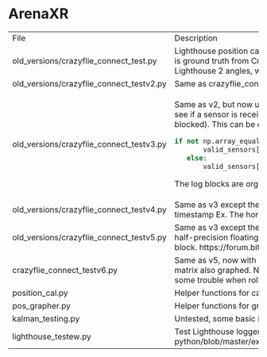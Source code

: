 # ArenaXR
<table>
<tr>
<td>  File    </td> <td> Description </td>
</tr>
<tr>
<td> old_versions/crazyflie_connect_test.py </td>
<td>
Lighthouse position calculations from raw angles compared to logged xyz calculated by Crazyflie firmware. The orange line is ground truth from Crazyflie firmware and the blue line is our line generated from our position calculation algorithm. Uses Lighthouse 2 angles, which is not correct. Also only finds the position of one sensor.
</td>
</tr>
<td> old_versions/crazyflie_connect_testv2.py </td>
<td>
Same as crazyflie_connect_test.py except it uses Lighthouse 1 angles.
</td>
</tr>
<td> old_versions/crazyflie_connect_testv3.py </td>
<td>

Same as v2, but now uses all four sensors and takes the average position calculated from all four sensors. It also checks to see if a sensor is receiving valid data and only calculates position if all four sensors output valid data (All sensors are not blocked). This can be changed in 
```python
if not np.array_equal(pos,prev_pos[sensor_num]):
       valid_sensors[sensor_num] = 1
   else:
       valid_sensors[sensor_num] = 1 # set this to 0 if you want to ignore the sensor when invalid data is received
 ```
 The log blocks are organized by sensor (all four angles from one sensor come in on the same timestamp).
</td>
</tr>

<td> old_versions/crazyflie_connect_testv4.py </td>
<td>
Same as v3 except the log blocks are organized by angle (four same angles from all four sensors come in on the same timestamp Ex. The horizontal angle from Base Station 1). Does not take into account whether or not sensors are blocked.
</td>
</tr>

<td> old_versions/crazyflie_connect_testv5.py </td>
<td>
Same as v3 except there are only two log blocks: the first one is 12 angles from three sensors (0,1,2) in FP16, a two byte half-precision floating point (Each log block can send 27 bytes). So, the last sensor (3) is contained within another log block.
https://forum.bitcraze.io/viewtopic.php?p=21869&hilit=log+angles#p21869
</td>
</tr>

<td> crazyflie_connect_testv6.py </td>
<td>
Same as v5, now with yaw pitch roll from both the stabilizer (gyro) and our own lighthouse angles graphed and orientation matrix also graphed. Notes: The yaw and pitch measurements match up pretty well, but our roll measurements seem to have some trouble when rolling too far away from the lighthouse (facing the opposite direction), which is expected.
</td>
</tr>

<td> position_cal.py </td>
<td>
Helper functions for calculating the position and orientation from the raw sweep angles.
</tr>

<td> pos_grapher.py </td>
<td>
Helper functions for graphing lines in 3d for the position graphs and the 3d orientation matrix.
</td>
</tr>

<td> kalman_testing.py </td>
<td>
Untested, some basic incomplete starter code for future Extended Kalman Filter testing.
</tr>


<td> lighthouse_testew.py </td>
<td>
Test Lighthouse logger from https://github.com/bitcraze/crazyflie-lib-python/blob/master/examples/lighthouse/multi_bs_geometry_estimation.py, runs estimate geometry for the Lighthouses.
</td>
</tr>